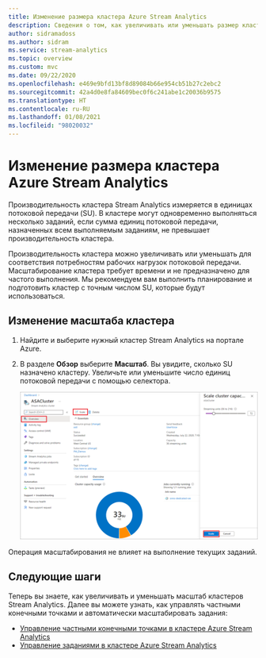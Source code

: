 ```yaml
---
title: Изменение размера кластера Azure Stream Analytics
description: Сведения о том, как увеличивать или уменьшать размер кластера Azure Stream Analytics.
author: sidramadoss
ms.author: sidram
ms.service: stream-analytics
ms.topic: overview
ms.custom: mvc
ms.date: 09/22/2020
ms.openlocfilehash: e469e9bfd13bf8d89084b66e954cb51b27c2ebc2
ms.sourcegitcommit: 42a4d0e8fa84609bec0f6c241abe1c20036b9575
ms.translationtype: HT
ms.contentlocale: ru-RU
ms.lasthandoff: 01/08/2021
ms.locfileid: "98020032"
---
```

# <a name="resize-an-azure-stream-analytics-cluster"></a>Изменение размера кластера Azure Stream Analytics

Производительность кластера Stream Analytics измеряется в единицах потоковой передачи (SU). В кластере могут одновременно выполняться несколько заданий, если сумма единиц потоковой передачи, назначенных всем выполняемым заданиям, не превышает производительность кластера.

Производительность кластера можно увеличивать или уменьшать для соответствия потребностям рабочих нагрузок потоковой передачи. Масштабирование кластера требует времени и не предназначено для частого выполнения. Мы рекомендуем вам выполнить планирование и подготовить кластер с точным числом SU, которые будут использоваться.

## <a name="change-the-scale-of-your-cluster"></a>Изменение масштаба кластера

1. Найдите и выберите нужный кластер Stream Analytics на портале Azure.

1. В разделе **Обзор** выберите **Масштаб**. Вы увидите, сколько SU назначено кластеру. Увеличьте или уменьшите число единиц потоковой передачи с помощью селектора.

   ![Масштабирование кластера](./media/scale-cluster/scale-cluster.png)

Операция масштабирования не влияет на выполнение текущих заданий.

## <a name="next-steps"></a>Следующие шаги

Теперь вы знаете, как увеличивать и уменьшать масштаб кластеров Stream Analytics. Далее вы можете узнать, как управлять частными конечными точками и автоматически масштабировать задания:

* [Управление частными конечными точками в кластере Azure Stream Analytics](private-endpoints.md)
* [Управление заданиями в кластере Azure Stream Analytics](manage-jobs-cluster.md)
